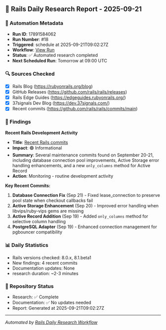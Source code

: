 ## 📅 Rails Daily Research Report - 2025-09-21

### 🤖 Automation Metadata
- **Run ID**: 17891584062
- **Run Number**: #18
- **Triggered**: schedule at 2025-09-21T09:02:27Z
- **Workflow**: [View Run](https://github.com/jeremedia/rails-8-claude-guide/actions/runs/17891584062)
- **Status**: ✅ Automated research completed
- **Next Scheduled Run**: Tomorrow at 09:00 UTC

### 🔍 Sources Checked
- [x] Rails Blog (https://rubyonrails.org/blog)
- [x] GitHub Releases (https://github.com/rails/rails/releases)
- [x] Rails Edge Guides (https://edgeguides.rubyonrails.org/)
- [x] 37signals Dev Blog (https://dev.37signals.com/)
- [x] Recent commits (https://github.com/rails/rails/commits/main)

### 📰 Findings

**Recent Rails Development Activity**

- **Title**: [Recent Rails commits](https://github.com/rails/rails/commits/main)
- **Impact**: 🟢 Informational
- **Summary**: Several maintenance commits found on September 20-21, including database connection pool improvements, Active Storage error handling enhancements, and a new `only_columns` method for Active Record
- **Action**: Monitoring - routine development activity

**Key Recent Commits:**
1. **Database Connection Fix** (Sep 21) - Fixed lease_connection to preserve pool state when checkout callbacks fail
2. **Active Storage Enhancement** (Sep 20) - Improved error handling when libvips/ruby-vips gems are missing
3. **Active Record Addition** (Sep 19) - Added `only_columns` method for selective column handling
4. **PostgreSQL Adapter** (Sep 19) - Enhanced connection management for pgbouncer compatibility

### 📊 Daily Statistics
- Rails versions checked: 8.0.x, 8.1.beta1
- New findings: 4 recent commits
- Documentation updates: None
- research duration: ~2-3 minutes

### 🔄 Repository Status
- Research: ✅ Complete
- Documentation: ✅ No updates needed
- Report: Generated at 2025-09-21T09:02:27Z

---
*Automated by [Rails Daily Research Workflow](https://github.com/jeremedia/rails-8-claude-guide/blob/main/.github/workflows/rails-daily-research.yml)*